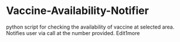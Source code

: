 # Vaccine-Availability-Notifier
python script for checking the availability of vaccine at selected area.
Notifies user via call at the number provided.
Edit1more
